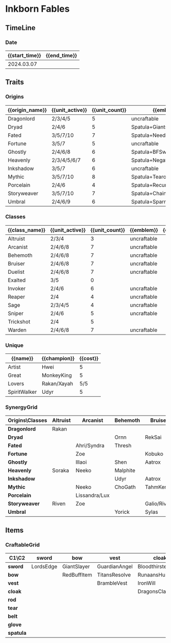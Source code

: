 # Inkborn Fables

## TimeLine
### Date
| {{start_time}} | {{end_time}} |
| -              | -            |
| 2024.03.07     |              |

## Traits
### Origins
| {{origin_name}} | {{unit_active}} | {{unit_count}} | {{emblem}}                 | {{desc}} |
| -               | -               | -              | -                          | -        |
| Dragonlord      | 2/3/4/5         | 5              | uncraftable                |          |
| Dryad           | 2/4/6           | 5              | Spatula+GiantsBelt         |          |
| Fated           | 3/5/7/10        | 7              | Spatula+NeedlesslyLargeRod |          |
| Fortune         | 3/5/7           | 5              | uncraftable                |          |
| Ghostly         | 2/4/6/8         | 6              | Spatula+BFSword            |          |
| Heavenly        | 2/3/4/5/6/7     | 6              | Spatula+NegatronCloak      |          |
| Inkshadow       | 3/5/7           | 6              | uncraftable                |          |
| Mythic          | 3/5/7/10        | 8              | Spatula+Tearofthegoddess   |          |
| Porcelain       | 2/4/6           | 4              | Spatula+RecurveBow         |          |
| Storyweaver     | 3/5/7/10        | 7              | Spatula+ChainVest          |          |
| Umbral          | 2/4/6/9         | 6              | Spatula+SparringGloves     |          |

### Classes
| {{class_name}} | {{unit_active}} | {{unit_count}} | {{emblem}}  | {{desc}} |
| -              | -               | -              | -           | -        |
| Altruist       | 2/3/4           | 3              | uncraftable |          |
| Arcanist       | 2/4/6/8         | 7              | uncraftable |          |
| Behemoth       | 2/4/6/8         | 7              | uncraftable |          |
| Bruiser        | 2/4/6/8         | 7              | uncraftable |          |
| Duelist        | 2/4/6/8         | 7              | uncraftable |          |
| Exalted        | 3/5             | 0              |             |          |
| Invoker        | 2/4/6           | 6              | uncraftable |          |
| Reaper         | 2/4             | 4              | uncraftable |          |
| Sage           | 2/3/4/5         | 4              | uncraftable |          |
| Sniper         | 2/4/6           | 5              | uncraftable |          |
| Trickshot      | 2/4             | 5              |             |          |
| Warden         | 2/4/6/8         | 7              | uncraftable |          |

### Unique
| {{name}}     | {{champion}} | {{cost}} |
| -            | -            | -        |
| Artist       | Hwei         | 5        |
| Great        | MonkeyKing   | 5        |
| Lovers       | Rakan/Xayah  | 5/5      |
| SpiritWalker | Udyr         | 5        |

### SynergyGrid
| ****Origins\Classes**** | **Altruist** | **Arcanist**  | **Behemoth** | **Bruiser** | **Duelist** | **Exalted** | **Invoker**   | **Reaper** | **Sage**   | **Sniper** | **Trickshot** | **Warden** |
| -                       | -            | -             | -            | -           | -           | -           | -             | -          | -          | -          | -             | -          |
| **Dragonlord**          | Rakan        |               |              |             | LeeSin      |             | Janna         |            | Diana      |            | Xayah         |            |
| **Dryad**               |              |               | Ornn         | RekSai      |             |             | Azir          | Kindred    |            |            |               | Gnar       |
| **Fated**               |              | Ahri/Syndra   | Thresh       |             | Yasuo       |             |               | Kindred    |            | Aphelios   |               | Sett       |
| **Fortune**             |              | Zoe           |              | Kobuko      | Tristana    |             | Annie         |            |            |            | Teemo         |            |
| **Ghostly**             |              | Illaoi        | Shen         | Aatrox      |             |             |               | Kayn       | Morgana    | Caitlyn    |               | Illaoi     |
| **Heavenly**            | Soraka       | Neeko         | Malphite     |             | Qiyana      |             |               | Khazix     | MonkeyKing |            |               |            |
| **Inkshadow**           |              |               | Udyr         | Aatrox      | Volibear    |             |               |            |            | Senna      | Kaisa         | Jax        |
| **Mythic**              |              | Neeko         | ChoGath      | TahmKench   |             |             | KogMaw/Lillia |            |            | KogMaw     | Bard          | Nautilus   |
| **Porcelain**           |              | Lissandra/Lux |              |             |             |             |               |            |            | Ashe       |               | Amumu      |
| **Storyweaver**         | Riven        | Zoe           |              | Galio/Riven | Irelia      |             |               |            | Zyra       |            | Sivir         | Garen      |
| **Umbral**              |              |               | Yorick       | Sylas       | Darius      |             | Alune         | Yone       |            |            |               | Sett       |

## Items
### CraftableGrid
| ****C1\C2**** | **sword** | **bow**     | **vest**      | **cloak**        | **rod**           | **tear**      | **belt**       | **glove**      | **spatula**       |
| -             | -         | -           | -             | -                | -                 | -             | -              | -              | -                 |
| **sword**     | LordsEdge | GiantSlayer | GuardianAngel | Bloodthirster    | HextechGunblade   | SpearofShojin | SteraksGage    | InfinityEdge   | GhostlyEmblem     |
| **bow**       |           | RedBuffItem | TitansResolve | RunaansHurricane | GuinsoosRageblade | StatikkShiv   | NashorsTooth   | LastWhisper    | PorcelainEmblem   |
| **vest**      |           |             | BrambleVest   | IronWill         | Crownguard        | Fimbulwinter  | SunfireCape    | SteadfastHeart | StoryweaverEmblem |
| **cloak**     |           |             |               | DragonsClaw      | IonicSpark        | AdaptiveHelm  | Evenshroud     | Quicksilver    | HeavenlyEmblem    |
| **rod**       |           |             |               |                  | RabadonsDeathcap  | LudensEcho    | Morellonomicon | ArcaneGauntlet | FatedEmblem       |
| **tear**      |           |             |               |                  |                   | BlueSentinel  | Redemption     | HandofJustice  | MythicEmblem      |
| **belt**      |           |             |               |                  |                   |               | WarmogsArmor   | Guardbreaker   | DryadEmblem       |
| **glove**     |           |             |               |                  |                   |               |                | ThiefsGloves   | UmbralEmblem      |
| **spatula**   |           |             |               |                  |                   |               |                |                | ForceofNature     |